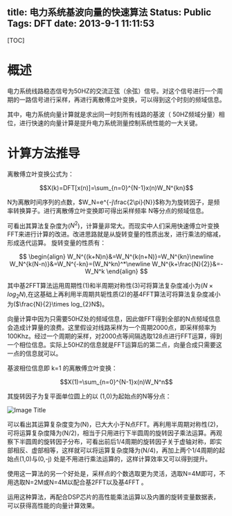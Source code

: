title: 电力系统基波向量的快速算法
Status: Public
Tags: DFT
date: 2013-9-1 11:11:53
---

[TOC]

# 概述

电力系统线路稳态信号为50HZ的交流正弦（余弦）信号。对这个信号进行一个周期的一路信号进行采样，再进行离散傅立叶变换，可以得到这个时刻的频域信息。

其中，电力系统向量计算就是求出同一时刻所有线路的基波（ 50HZ频域分量）相位，进行快速的向量计算是提升电力系统测量控制系统性能的一大关键。

<!--more-->

# 计算方法推导

离散傅立叶变换公式为：

$$X(k)=DFT[x(n)]=\sum_{n=0}^{N-1}x(n)W_N^{kn}$$

N为离散时间序列的点数，$W_N=e^{-j\frac{2\pi}{N}}$称为为旋转因子，是频率转换算子。进行离散傅立叶变换即可得出采样频率 N等分点的频域信息。

可看出其算法复杂度为($N^2$)，计算量非常大。而现实中人们采用快速傅立叶变换 FFT来进行计算的改进。改进思路就是从旋转变量的性质出发，进行乘法的缩减，形成迭代运算。
旋转变量的性质有：

$$
\begin{align}
	W_N^{(k+N)n}&=W_N^{k(n+N)}=W_N^{kn}\newline
	W_N^{k(N-n)}&=W_N^{-kn}=(W_N^kn)^*\newline
	W_N^{k+\frac{N}{2}}&=-W_N^k
\end{align}
$$


其中基2FFT算法运用周期性(1)和半周期对称性(3)可将算法复杂度减小为($N\times log_{2}N$),在这基础上再利用半周期共轭性质(2)的基4FFT算法可将算法复杂度减小为($\frac{N}{2}\times log_{2}N$)。

向量计算中因为只需要50HZ处的频域信息，因此做FFT得到全部的N点频域信息会造成计算量的浪费。这里假设对线路采样为一个周期2000点，即采样频率为100Khz。经过一个周期的采样，对2000点等间隔选取128点进行FFT运算，得到一个相位信息。实际上50HZ的信息就是FFT运算后的第二点，向量合成只需要这一点的信息就可以。

基波相位信息即 k=1 的离散傅立叶变换：

$$X(1)=\sum_{n=0}^{N-1}x(n)W_N^n$$

其旋转因子为复平面单位圆上的以 (1,0)为起始点的N等分点：

![Image Title](/article_pics/twiddle_factor.png)

可以看出其运算复杂度变为(N)，已大大小于N点FFT。再利用半周期对称性(2)，可将运算复杂度降为(N/2)，相当于只用进行下半圆周的旋转因子乘法运算。再观察下半圆周的旋转因子分布，可看出前后1/4周期的旋转因子关于虚轴对称，即实部相反、虚部相等，这样就可以将运算复杂度降为(N/4)，再加上两个1/4周期的起始点(1,0)与(0,-j) 处是不用进行乘法运算的，这样计算效率又可以得到提升。

使用这一算法的另一个好处是，采样点的个数选取更为灵活，选取N=4M即可，不用选取N=2M或N=4M以配合基2FFT以及基4FFT 。

运用这种算法，再配合DSP芯片的高性能乘法运算以及内置的旋转变量数据表，可以获得高性能的向量计算效果。

